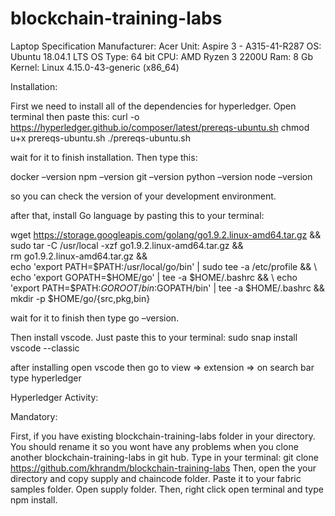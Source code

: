 # blockchain-training-labs
Laptop Specification
Manufacturer: Acer
Unit: Aspire 3 - A315-41-R287
OS: Ubuntu 18.04.1 LTS
OS Type: 64 bit
CPU: AMD Ryzen 3 2200U
Ram: 8 Gb
Kernel: Linux 4.15.0-43-generic (x86_64)

Installation:

First we need to install all of the dependencies for hyperledger. 
Open terminal then paste this:
curl -o https://hyperledger.github.io/composer/latest/prereqs-ubuntu.sh
chmod u+x prereqs-ubuntu.sh
./prereqs-ubuntu.sh

wait for it to finish installation. Then type this:

docker –version
npm –version
git –version
python –version 
node –version 

so you can check the version of your development environment.

after that, install Go language by pasting this to your terminal:

wget https://storage.googleapis.com/golang/go1.9.2.linux-amd64.tar.gz && \
sudo tar -C /usr/local -xzf go1.9.2.linux-amd64.tar.gz && \
rm go1.9.2.linux-amd64.tar.gz && \
echo 'export PATH=$PATH:/usr/local/go/bin' | sudo tee -a /etc/profile && \
echo 'export GOPATH=$HOME/go' | tee -a $HOME/.bashrc && \
echo 'export PATH=$PATH:$GOROOT/bin:$GOPATH/bin' | tee -a $HOME/.bashrc && \
mkdir -p $HOME/go/{src,pkg,bin}

wait for it to finish then type go –version.

Then install vscode. Just paste this to your terminal:
sudo snap install vscode --classic

after installing open vscode then go to view => extension => on search bar type hyperledger

Hyperledger Activity:

Mandatory:

First, if you have existing blockchain-training-labs folder in your directory. You should rename it so you wont have any problems when you clone another blockchain-training-labs in git hub.
Type in your terminal: git clone https://github.com/khrandm/blockchain-training-labs
Then, open the your directory and copy supply and chaincode folder.
Paste it to your fabric samples folder.
Open supply folder. Then, right click open terminal and type npm install.
    
    
